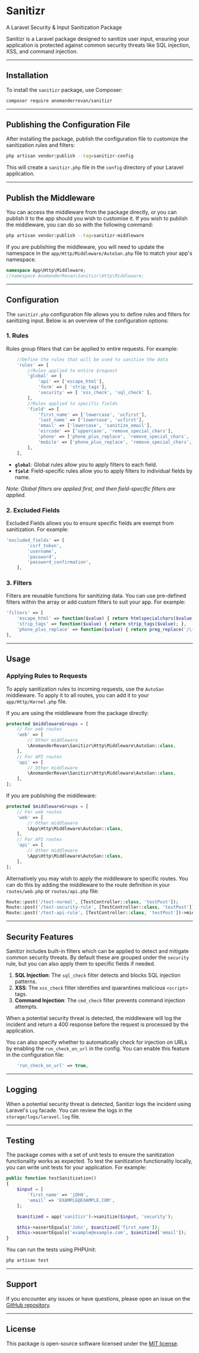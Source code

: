 # Sanitizr
A Laravel Security & Input Sanitization Package

Sanitizr is a Laravel package designed to sanitize user input, ensuring your application is protected against common security threats like SQL injection, XSS, and command injection.

---

## Installation

To install the `sanitizr` package, use Composer:

```bash
composer require anomanderrevan/sanitizr
```

---

## Publishing the Configuration File

After installing the package, publish the configuration file to customize the sanitization rules and filters:

```bash
php artisan vendor:publish --tag=sanitizr-config
```

This will create a `sanitizr.php` file in the `config` directory of your Laravel application.

---

## Publish the Middleware 

You can access the middleware from the package directly, or you can publish it to the app should you wish to customise it.
If you wish to publish the middleware, you can do so with the following command:

```bash
php artisan vendor:publish --tag=sanitizr-middleware
```
If you are publishing the middleware, you will need to update the namespace in the `app/Http/Middleware/AutoSan.php` file to match your app's namespace.

```php
namespace App\Http\Middleware; 
//namespace AnomanderRevan\Sanitizr\Http\Middleware;
```

---

## Configuration

The `sanitizr.php` configuration file allows you to define rules and filters for sanitizing input. Below is an overview of the configuration options:

### 1. **Rules**

Rules group filters that can be applied to entire requests. For example:

```php
    //Define the rules that will be used to sanitize the data
    'rules' => [
        //Rules applied to entire $request
        'global' => [
            'api' => ['escape_html'],
            'form' => [ 'strip_tags'],
            'security' => [ 'xss_check', 'sql_check' ],
        ],
        //Rules applied to specific fields
        'field' => [
            'first_name' => ['lowercase', 'ucfirst'],
            'last_name' => ['lowercase', 'ucfirst'],
            'email' => ['lowercase', 'sanitize_email'],
            'eircode' => ['uppercase', 'remove_special_chars'],
            'phone' => ['phone_plus_replace', 'remove_special_chars', 'numeric'],
            'mobile' => ['phone_plus_replace', 'remove_special_chars', 'numeric'],
        ],
    ],
```

- **`global`**: Global rules allow you to apply filters to each field.
- **`field`**: Field-specific rules allow you to apply filters to individual fields by name.

*Note: Global filters are applied first, and then field-specific filters are applied.*

### 2. **Excluded Fields**

Excluded Fields allows you to ensure specific fields are exempt from sanitization. For example:

```php
'excluded_fields' => [
        'csrf_token',
        'username',
        'password',
        'password_confirmation',
    ],
```


### 3. **Filters**

Filters are reusable functions for sanitizing data. You can use pre-defined filters within the array or add custom filters to suit your app. For example:

```php
'filters' => [
    'escape_html' => function($value) { return htmlspecialchars($value, ENT_QUOTES, 'UTF-8'); },
    'strip_tags' => function($value) { return strip_tags($value); },
    'phone_plus_replace' => function($value) { return preg_replace('/\+/', '00', $value); },
],
```

---

## Usage

### Applying Rules to Requests

To apply sanitization rules to incoming requests, use the `AutoSan` middleware. To apply it to all routes, you can add it to your `app/Http/Kernel.php` file.

If you are using the middleware from the package directly:
```php
protected $middlewareGroups = [
    // For web routes
    'web' => [
        // Other middleware
        \AnomanderRevan\Sanitizr\Http\Middleware\AutoSan::class,
    ],
    // For API routes
    'api' => [
        // Other middleware
        \AnomanderRevan\Sanitizr\Http\Middleware\AutoSan::class,
    ],
];
```
If you are publishing the middleware:
```php
protected $middlewareGroups = [
    // For web routes
    'web' => [
        // Other middleware
        \App\Http\Middleware\AutoSan::class,
    ],
    // For API routes
    'api' => [
        // Other middleware
        \App\Http\Middleware\AutoSan::class,
    ],
];
```

Alternatively you may wish to apply the middleware to specific routes. You can do this by adding the middleware to the route definition in your `routes/web.php` or `routes/api.php` file:

```php
Route::post('/test-normal', [TestController::class, 'testPost']);
Route::post('/test-security-rule', [TestController::class, 'testPost'])->middleware(AutoSan::class . ':security');
Route::post('/test-api-rule', [TestController::class, 'testPost'])->middleware(AutoSan::class . ':api');
```

---

## Security Features

Sanitizr includes built-in filters which can be applied to detect and mitigate common security threats. By default these are grouped under the `security` rule, but you can also apply them to specific fields if needed.

1. **SQL Injection**: The `sql_check` filter detects and blocks SQL injection patterns.
2. **XSS**: The `xss_check` filter identifies and quarantines malicious `<script>` tags.
3. **Command Injection**: The `cmd_check` filter prevents command injection attempts.

When a potential security threat is detected, the middleware will log the incident and return a 400 response before the request is processed by the application.

You can also specify whether to automatically check for injection on URLs by enabling the `run_check_on_url` in the config. You can enable this feature in the configuration file:
```php
    'run_check_on_url' => true,
```
---

## Logging

When a potential security threat is detected, Sanitizr logs the incident using Laravel's `Log` facade. You can review the logs in the `storage/logs/laravel.log` file.

---

## Testing

The package comes with a set of unit tests to ensure the sanitization functionality works as expected.
To test the sanitization functionality locally, you can write unit tests for your application. For example:

```php
public function testSanitization()
{
    $input = [
        'first_name' => 'jOhN',
        'email' => 'EXAMPLE@EXAMPLE.COM',
    ];

    $sanitized = app('sanitizr')->sanitize($input, 'security');

    $this->assertEquals('John', $sanitized['first_name']);
    $this->assertEquals('example@example.com', $sanitized['email']);
}
```
You can run the tests using PHPUnit:
```bash
php artisan test
```
---

## Support

If you encounter any issues or have questions, please open an issue on the [GitHub repository](https://github.com/anomanderrevan/sanitizr).

---

## License

This package is open-source software licensed under the [MIT license](LICENSE).
```